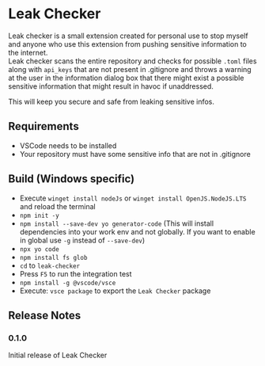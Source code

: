 # Leak Checker

Leak checker is a small extension created for personal use to stop myself and anyone who use this extension from pushing sensitive information to the internet.  
Leak checker scans the entire repository and checks for possible `.toml` files along with `api_keys` that are not present in .gitignore and throws a warning at the user in the information dialog box that there might exist a possible sensitive information that might result in havoc if unaddressed.

This will keep you secure and safe from leaking sensitive infos.

## Requirements

- VSCode needs to be installed
- Your repository must have some sensitive info that are not in .gitignore

## Build (Windows specific)

- Execute `winget install nodeJs` or `winget install OpenJS.NodeJS.LTS` and reload the terminal
- `npm init -y`
- `npm install --save-dev yo generator-code` (This will install dependencies into your work env and not globally. If you want to enable in global use `-g` instead of `--save-dev`)
- `npx yo code`
- `npm install fs glob`
- `cd` to `leak-checker`
- Press `F5` to run the integration test
- `npm install -g @vscode/vsce`
- Execute: `vsce package` to export the `Leak Checker` package

## Release Notes

### 0.1.0

Initial release of Leak Checker
